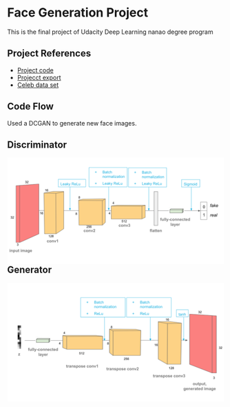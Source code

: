 # Face Generation Project

This is the final project of Udacity Deep Learning nanao degree program

## Project References
- [Project code](./dlnd_face_generation.ipynb)
- [Projecct export](./dlnd_face_generation.html)
- [Celeb data set](https://drive.google.com/open?id=1-oWfuuxc04pj1aNiUVG6NnLhDe3orzz1)

## Code Flow

Used a DCGAN to generate new face images.

## Discriminator

<img src="https://github.com/tshanmukh/deep-learning-v2-pytorch/blob/master/project-face-generation/conv_discriminator.png"
     alt="Discriminator"
     style="float: left; margin-right: 10px;" />
     
## Generator

<img src="https://github.com/tshanmukh/deep-learning-v2-pytorch/blob/master/project-face-generation/conv_generator.png"
     alt="Discriminator"
     style="float: left; margin-right: 10px;" />
